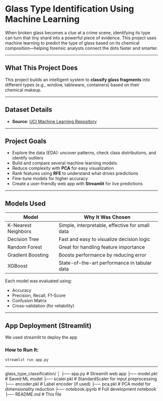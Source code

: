 # Glass Type Identification Using Machine Learning

When broken glass becomes a clue at a crime scene, identifying its type can turn that tiny shard into a powerful piece of evidence. This project uses machine learning to predict the type of glass based on its chemical composition—helping forensic analysts connect the dots faster and smarter.

---

## What This Project Does

This project builds an intelligent system to **classify glass fragments** into different types (e.g., window, tableware, containers) based on their chemical makeup.

---

## Dataset Details

- **Source**: [UCI Machine Learning Repository](https://archive.ics.uci.edu/ml/datasets/glass+identification)

---

## Project Goals

- Explore the data (EDA): uncover patterns, check class distributions, and identify outliers
- Build and compare several machine learning models
- Reduce complexity with **PCA** for easy visualization
- Rank features using **RFE** to understand what drives predictions
- Fine-tune models for higher accuracy
- Create a user-friendly web app with **Streamlit** for live predictions

---

## Models Used

| Model               | Why It Was Chosen                         |
|--------------------|--------------------------------------------|
| K-Nearest Neighbors| Simple, interpretable, effective for small data |
| Decision Tree      | Fast and easy to visualize decision logic |
| Random Forest      | Great for handling feature importance      |
| Gradient Boosting  | Boosts performance by reducing error       |
| XGBoost            | State-of-the-art performance in tabular data |

Each model was evaluated using:
- Accuracy
- Precision, Recall, F1-Score
- Confusion Matrix
- Cross-validation (for reliability)

---

## App Deployment (Streamlit)

We used streamlit to deploy the app

### How to Run It:

```bash
streamlit run app.py

```
----

glass_type_classification/
│
├── app.py                # Streamlit web app
├── model.pkl             # Saved ML model
├── scaler.pkl            # StandardScaler for input preprocessing
├── encoder.pkl           # Label encoder (if used)
├── pca.pkl               # PCA model for dimensionality reduction
├── notebook.ipynb        # Full development notebook
├── README.md             # This file


